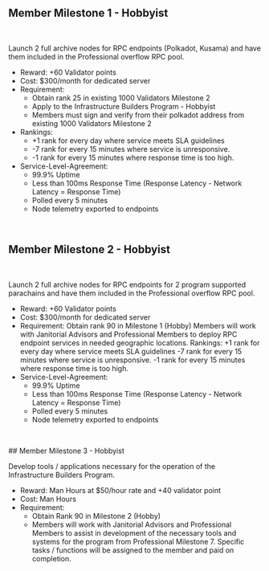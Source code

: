 
## Member Milestone 1 - Hobbyist
<br>

Launch 2 full archive nodes for RPC endpoints (Polkadot, Kusama) and have them included in the Professional overflow RPC pool.
- Reward: +60 Validator points
- Cost: $300/month for dedicated server
- Requirement:
  - Obtain rank 25 in existing 1000 Validators Milestone 2
  - Apply to the Infrastructure Builders Program - Hobbyist
  - Members must sign and verify from their polkadot address from existing 1000 Validators Milestone 2
- Rankings:
  - +1 rank for every day where service meets SLA guidelines
  - -7 rank for every 15 minutes where service is unresponsive.
  - -1 rank for every 15 minutes where response time is too high.
- Service-Level-Agreement:
  - 99.9% Uptime
  - Less than 100ms Response Time (Response Latency - Network Latency = Response Time)
  - Polled every 5 minutes
  - Node telemetry exported to endpoints

<br>

## Member Milestone 2 - Hobbyist
<br>

Launch 2 full archive nodes for RPC endpoints for 2 program supported parachains and have them included in the Professional overflow RPC pool.
- Reward: +60 Validator points
- Cost: $300/month for dedicated server
- Requirement:
  Obtain rank 90 in Milestone 1 (Hobby)
  Members will work with Janitorial Advisors and Professional Members to deploy RPC endpoint services in needed geographic locations.
  Rankings:
  +1 rank for every day where service meets SLA guidelines
  -7 rank for every 15 minutes where service is unresponsive.
  -1 rank for every 15 minutes where response time is too high.
- Service-Level-Agreement:
  - 99.9% Uptime
  - Less than 100ms Response Time (Response Latency - Network Latency = Response Time)
  - Polled every 5 minutes
  - Node telemetry exported to endpoints

<br>

## Member Milestone 3 - Hobbyist
<br>

Develop tools / applications necessary for the operation of the Infrastructure Builders Program.
- Reward: Man Hours at $50/hour rate and +40 validator point
- Cost: Man Hours
- Requirement:
  - Obtain Rank 90 in Milestone 2 (Hobby)
  - Members will work with Janitorial Advisors and Professional Members to assist in development of the necessary tools and systems for the program from Professional Milestone 7. Specific tasks / functions will be assigned to the member and paid on completion.
